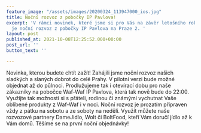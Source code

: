 ```yaml
---
feature_image: "/assets/images/20200324_113947000_ios.jpg"
title: Noční rozvoz z pobočky IP Pavlova!
excerpt: 'V rámci novinek, které jsme si pro Vás na závěr letošního roku přichystali
  je noční rozvoz z pobočky IP Pavlova na Praze 2. '
layout: post
published_at: 2021-10-08T12:25:52.000+00:00
post_url: ''
button_text: ''

---
```

Novinka, kterou budete chtít zažít! Zahájili jsme noční rozvoz našich sladkých a slaných dobrot do celé Prahy. V pilotní verzi bude možné objednat až do půlnoci. Prodlužujeme tak i otevírací dobu pro naše zákazníky na pobočce Waf-Waf IP Pavlova, která tak nově bude do 22:00. Využijte tak možnosti si s přáteli, rodinou či známými vychutnat Vaše oblíbené produkty z Waf-Waf i v noci. Noční rozvoz je prozatím připraven vždy z pátku na sobotu a ze soboty na neděli. Využít můžete naše rozvozové partnery DameJidlo, Wolt či BoltFood, kteří Vám doručí jídlo až k Vám domů. Těšíme se na první noční objednávky!